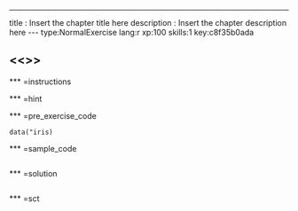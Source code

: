 ---
title       : Insert the chapter title here
description : Insert the chapter description here
--- type:NormalExercise lang:r xp:100 skills:1 key:c8f35b0ada
## <<<New Exercise>>>


*** =instructions

*** =hint

*** =pre_exercise_code
```{r}
data("iris)
```

*** =sample_code
```{r}

```

*** =solution
```{r}

```

*** =sct
```{r}

```
